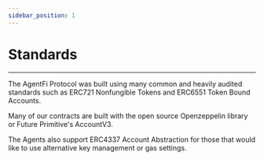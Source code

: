 ```yaml
---
sidebar_position: 1
---
```


# Standards
---

The AgentFi Protocol was built using many common and heavily audited standards such as ERC721 Nonfungible Tokens and ERC6551 Token Bound Accounts.

Many of our contracts are built with the open source Openzeppelin library or Future Primitive's AccountV3.

The Agents also support ERC4337 Account Abstraction for those that would like to use alternative key management or gas settings.
